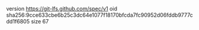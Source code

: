 version https://git-lfs.github.com/spec/v1
oid sha256:9cce633cbe6b25c3dc64e1077f18170bfcda7fc90952d06fddb9777cdd1f6805
size 67
